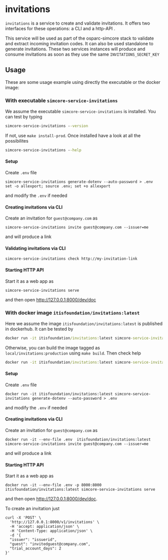 # invitations

``invitations`` is a service to create and validate invitations. It offers two interfaces for these operations: a CLI and a http-API .

This service will be used as part of the osparc-simcore stack to validate and extract incoming invitation codes. It can
also be used standalone to generate invitations. These two services instances will produce and consume invitations as soon as
they use the same ``INVITATIONS_SECRET_KEY``


## Usage
These are some usage example using directly the executable or the docker image:

### With executable ``simcore-service-invitations``

We assume the executable ``simcore-service-invitations`` is installed. You can test by typing
```cmd
simcore-service-invitations --version
```
If not, use ``make install-prod``. Once installed have a look at all the possibilites
```cmd
simcore-service-invitations --help
```

#### Setup

Create ``.env`` file
```
simcore-service-invitations generate-dotenv --auto-password > .env
set -o allexport; source .env; set +o allexport
```
and modify the ``.env`` if needed


#### Creating invitations via CLI

Create an invitation for ``guest@company.com`` as
```
simcore-service-invitations invite guest@company.com --issuer=me
```
and will produce a link

#### Validating invitations via CLI

```
simcore-service-invitations check http://my-invitation-link
```

#### Starting HTTP API

Start it as a web app as
```
simcore-service-invitations serve
```
and then open http://127.0.0.1:8000/dev/doc


### With docker image ``itisfoundation/invitations:latest``

Here we assume the image ``itisfoundation/invitations:latest`` is published in dockerhub. It can be tested by
```cmd
docker run -it itisfoundation/invitations:latest simcore-service-invitations --version
```
Otherwise, you can build the image tagged as ``local/invitations:production`` using ``make build``. Then check help
```cmd
docker run -it itisfoundation/invitations:latest simcore-service-invitations --help
```
#### Setup

Create ``.env`` file
```
docker run -it itisfoundation/invitations:latest simcore-service-invitations generate-dotenv --auto-password > .env
```
and modify the ``.env`` if needed



#### Creating invitations via CLI

Create an invitation for ``guest@company.com`` as
```
docker run -it --env-file .env  itisfoundation/invitations:latest simcore-service-invitations invite guest@company.com --issuer=me
```
and will produce a link



#### Starting  HTTP API

Start it as a web app as
```
docker run -it --env-file .env -p 8000:8000 itisfoundation/invitations:latest simcore-service-invitations serve
```
and then open http://127.0.0.1:8000/dev/doc.

To create an invitation just
```
curl -X 'POST' \
  'http://127.0.0.1:8000/v1/invitations' \
  -H 'accept: application/json' \
  -H 'Content-Type: application/json' \
  -d '{
  "issuer": "issuerid",
  "guest": "invitedguest@company.com",
  "trial_account_days": 2
}'
```
